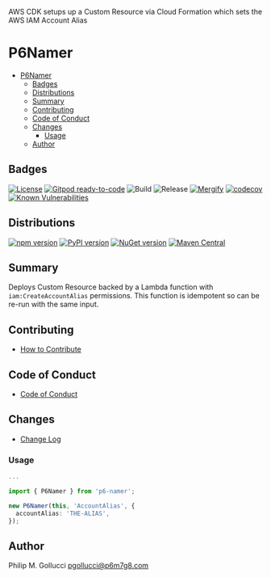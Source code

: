AWS CDK setups up a Custom Resource via Cloud Formation which sets
the AWS IAM Account Alias

# P6Namer
- [P6Namer](#p6namer)
  - [Badges](#badges)
  - [Distributions](#distributions)
  - [Summary](#summary)
  - [Contributing](#contributing)
  - [Code of Conduct](#code-of-conduct)
  - [Changes](#changes)
    - [Usage](#usage)
  - [Author](#author)
## Badges

[![License](https://img.shields.io/badge/License-Apache%202.0-yellowgreen.svg)](https://opensource.org/licenses/Apache-2.0)
[![Gitpod ready-to-code](https://img.shields.io/badge/Gitpod-ready--to--code-blue?logo=gitpod)](https://gitpod.io/#https://github.com/p6m7g8/p6-namer)
![Build](https://github.com/p6m7g8/p6-namer/workflows/Build/badge.svg)
![Release](https://github.com/p6m7g8/p6-namer/workflows/Release/badge.svg)
[![Mergify](https://img.shields.io/endpoint.svg?url=https://gh.mergify.io/badges/p6m7g8/p6-namer/&style=flat)](https://mergify.io)
[![codecov](https://codecov.io/gh/p6m7g8/p6-namer/branch/master/graph/badge.svg?token=14Yj1fZbew)](https://codecov.io/gh/p6m7g8/p6-namer)
[![Known Vulnerabilities](https://snyk.io/test/github/p6m7g8/p6-namer/badge.svg?targetFile=package.json)](https://snyk.io/test/github/p6m7g8/p6-namer?targetFile=package.json)

## Distributions
[![npm version](https://badge.fury.io/js/p6-namer.svg)](https://badge.fury.io/js/p6-namer)
[![PyPI version](https://badge.fury.io/py/p6-namer.svg)](https://badge.fury.io/py/p6-namer)
[![NuGet version](https://badge.fury.io/nu/P6m7g8.P6Namer.svg)](https://badge.fury.io/nu/P6m7g8.P6Namer)
[![Maven Central](https://maven-badges.herokuapp.com/maven-central/com.github.p6m7g8/p6-namer/badge.svg)](https://maven-badges.herokuapp.com/maven-central/com.github.p6m7g8/p6-namer)

## Summary

Deploys Custom Resource backed by a Lambda function with `iam:CreateAccountAlias` permissions.
This function is idempotent so can be re-run with the same input.

## Contributing

- [How to Contribute](CONTRIBUTING.md)

## Code of Conduct

- [Code of Conduct](CODE_OF_CONDUCT.md)

## Changes

- [Change Log](CHANGELOG.md)

### Usage
```ts
...

import { P6Namer } from 'p6-namer';

new P6Namer(this, 'AccountAlias', {
  accountAlias: 'THE-ALIAS',
});
```
## Author

Philip M. Gollucci <pgollucci@p6m7g8.com>
